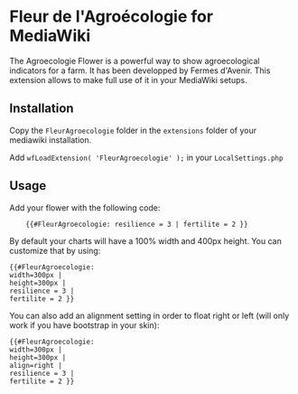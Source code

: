 # Fleur de l'Agroécologie for MediaWiki

The Agroecologie Flower is a powerful way to show agroecological indicators for a farm. It has been developped by Fermes d'Avenir. This extension allows to make full use of it in your MediaWiki setups.

## Installation

Copy the `FleurAgroecologie` folder in the `extensions` folder of your mediawiki installation.

Add `wfLoadExtension( 'FleurAgroecologie' );` in your `LocalSettings.php`

## Usage
Add your flower with the following code:
```
    {{#FleurAgroecologie: resilience = 3 | fertilite = 2 }}
```

By default your charts will have a 100% width and 400px height. You can customize that by using:

    {{#FleurAgroecologie:
    width=300px |
    height=300px |
    resilience = 3 |
    fertilite = 2 }}

You can also add an alignment setting in order to float right or left (will only work if you have bootstrap in your skin):

    {{#FleurAgroecologie:
    width=300px |
    height=300px |
    align=right |
    resilience = 3 |
    fertilite = 2 }}
